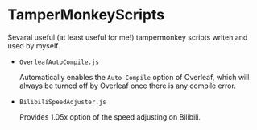 # TamperMonkeyScripts
Sevaral useful (at least useful for me!) tampermonkey scripts writen and used by myself.

- `OverleafAutoCompile.js`
  
  Automatically enables the `Auto Compile` option of Overleaf, which will always be turned off by Overleaf once there is any compile error.
- `BilibiliSpeedAdjuster.js`
  
  Provides 1.05x option of the speed adjusting on Bilibili.
